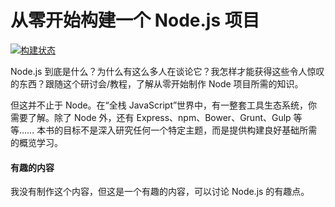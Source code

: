 
# 从零开始构建一个 Node.js 项目

[![构建状态](https://www.gitbook.io/button/status/book/anotheruiguy/nodeexpreslibsass_from-scratch)](https://www.gitbook.io/book/anotheruiguy/nodeexpreslibsass_from-scratch/activity)

Node.js 到底是什么？为什么有这么多人在谈论它？我怎样才能获得这些令人惊叹的东西？跟随这个研讨会/教程，了解从零开始制作 Node 项目所需的知识。

但这并不止于 Node。在“全栈 JavaScript”世界中，有一整套工具生态系统，你需要了解。除了 Node 外，还有 Express、npm、Bower、Grunt、Gulp 等等…… 本书的目标不是深入研究任何一个特定主题，而是提供构建良好基础所需的概览学习。

#### 有趣的内容

我没有制作这个内容，但这是一个有趣的内容，可以讨论 Node.js 的有趣点。
